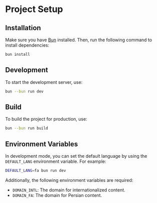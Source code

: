 # Project Setup

## Installation

Make sure you have [Bun](https://bun.sh/) installed. Then, run the following command to install dependencies:

```bash
bun install
```

## Development

To start the development server, use:

```bash
bun --bun run dev
```

## Build

To build the project for production, use:

```bash
bun --bun run build
```

## Environment Variables

In development mode, you can set the default language by using the `DEFAULT_LANG` environment variable. For example:

```bash
DEFAULT_LANG=fa bun run dev
```

Additionally, the following environment variables are required:

- `DOMAIN_INTL`: The domain for internationalized content.
- `DOMAIN_FA`: The domain for Persian content.
